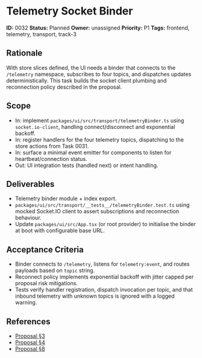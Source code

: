 # Telemetry Socket Binder

**ID:** 0032
**Status:** Planned
**Owner:** unassigned
**Priority:** P1
**Tags:** frontend, telemetry, transport, track-3

## Rationale
With store slices defined, the UI needs a binder that connects to the `/telemetry` namespace, subscribes to four topics, and dispatches updates deterministically. This task builds the socket client plumbing and reconnection policy described in the proposal.

## Scope
- In: implement `packages/ui/src/transport/telemetryBinder.ts` using `socket.io-client`, handling connect/disconnect and exponential backoff.
- In: register handlers for the four telemetry topics, dispatching to the store actions from Task 0031.
- In: surface a minimal event emitter for components to listen for heartbeat/connection status.
- Out: UI integration tests (handled next) or intent handling.

## Deliverables
- Telemetry binder module + index export.
- `packages/ui/src/transport/__tests__/telemetryBinder.test.ts` using mocked Socket.IO client to assert subscriptions and reconnection behaviour.
- Update `packages/ui/src/App.tsx` (or root provider) to initialise the binder at boot with configurable base URL.

## Acceptance Criteria
- Binder connects to `/telemetry`, listens for `telemetry:event`, and routes payloads based on `topic` string.
- Reconnect policy implements exponential backoff with jitter capped per proposal risk mitigations.
- Tests verify handler registration, dispatch invocation per topic, and that inbound telemetry with unknown topics is ignored with a logged warning.

## References
- [Proposal §3](../../proposals/20251009-mini_frontend.md#3-architectural-contracts)
- [Proposal §4](../../proposals/20251009-mini_frontend.md#4-ui-surfaces-data-flows)
- [Proposal §8](../../proposals/20251009-mini_frontend.md#8-risks-mitigations)
